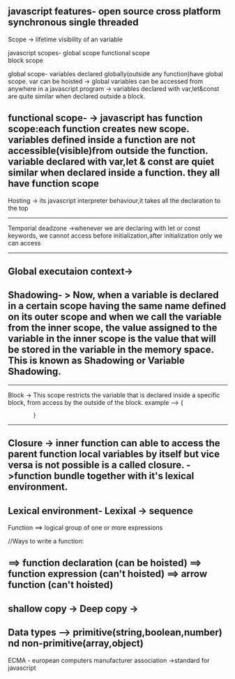 javascript features- open source
                     cross platform
                     synchronous
                     single threaded
----------------------------------------------------------------------------------------
Scope -> lifetime visibility of an variable

javascript scopes- global scope
                   functional scope                                                               
                   block scope

global scope- variables declared globally(outside any function)have global scope.                      var can be hoisted
-> global variables can be accessed from anywhere in a javascript program
-> variables declared with var,let&const are quite similar when declared outside a block.

functional scope- 
-> javascript has function scope:each function creates new scope.
variables defined inside a function are not accessible(visible)from outside the function.
variable declared  with var,let & const are quiet similar when declared inside a function.
they all have function scope
-----------------------------------------------------------------------------------------


Hosting -> its javascript interpreter behaviour,it takes all the declaration to the top

----------------------------------------------------------------------------------------------

Temporial deadzone ->whenever we are declaring with let or const keywords, we cannot access before initialization,after initialization only we can access

-------------------------------------------------------------------------------------------------------

Global executaion context->
-----------------------------------------------------------------------------------------------------------


Shadowing- > Now, when a variable is declared in a certain scope having the same name defined on its outer scope and when we call the variable from the inner scope, the value assigned to    the variable in the inner scope is the value that will be stored in the variable in the memory space. This is known as Shadowing or Variable Shadowing.
------------------------------------------------------------------------------------------------------------------------------------------------------------
-------------
Block -> This scope restricts the variable that is declared inside a specific block, from access by the outside of the block.
example --> {
            
            }
-------------------------------------------------------------------------------------------------------------------------------------

Closure -> inner function can able to access the parent function local variables by itself but 
          vice versa is not possible is a called closure.
        ->function  bundle together with it's lexical environment.
-------------------------------------------------------------------------------------------------------------------------------------

Lexical environment-
Lexixal -> sequence
---------------------------------------------------------------------------------------------
Function ==> logical group of one or more expressions

//Ways to write a function:

==> function declaration (can be hoisted)
==> function expression (can't hoisted)
==> arrow function (can't hoisted)
-----------------------------------------------------------------------------------------
shallow copy -> 
Deep copy ->
----------------------------------------------------------------------------------
Data types --> primitive(string,boolean,number) nd non-primitive(array,object)
----------------------------------------------------------------------------------
ECMA - european computers manufacturer association
 ->standard for javascript
